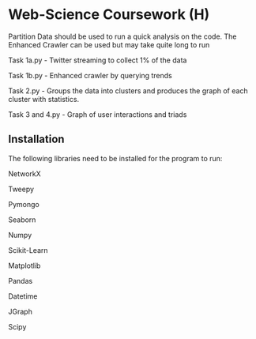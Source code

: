# Web-Science Coursework (H)

Partition Data should be used to run a quick analysis on the code. The Enhanced Crawler can be used but may take quite long to run

Task 1a.py - Twitter streaming to collect 1% of the data

Task 1b.py - Enhanced crawler by querying trends

Task 2.py - Groups the data into clusters and produces the graph of each cluster with statistics.

Task 3 and 4.py - Graph of user interactions and triads

## Installation 

The following libraries need to be installed for the program to run:

NetworkX

Tweepy

Pymongo

Seaborn

Numpy

Scikit-Learn

Matplotlib

Pandas

Datetime

JGraph

Scipy

